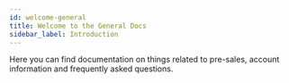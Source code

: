 ```yaml
---
id: welcome-general
title: Welcome to the General Docs
sidebar_label: Introduction
---
```


Here you can find documentation on things related to pre-sales, account information and frequently asked questions.

